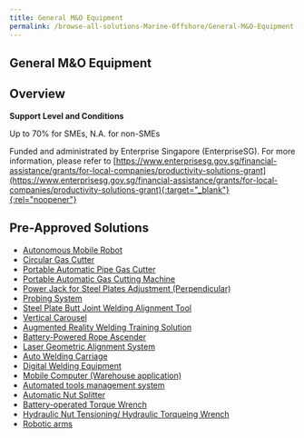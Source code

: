 ```yaml
---
title: General M&O Equipment
permalink: /browse-all-solutions-Marine-Offshore/General-M&O-Equipment
---
```


## General M&O Equipment
## Overview

**Support Level and Conditions**

Up to 70% for SMEs, N.A. for non-SMEs

Funded and administrated by Enterprise Singapore (EnterpriseSG). For more information, please refer to [https://www.enterprisesg.gov.sg/financial-assistance/grants/for-local-companies/productivity-solutions-grant](https://www.enterprisesg.gov.sg/financial-assistance/grants/for-local-companies/productivity-solutions-grant){:target="_blank"}{:rel="noopener"}

## Pre-Approved Solutions

- <a href='/productivity-solutions-grant/solutionrepo/solution26' target='_blank'>Autonomous Mobile Robot</a><br>
- <a href='/productivity-solutions-grant/solutionrepo/solution38' target='_blank'>Circular Gas Cutter</a><br>
- <a href='/productivity-solutions-grant/solutionrepo/solution71' target='_blank'>Portable Automatic Pipe Gas Cutter</a><br>
- <a href='/productivity-solutions-grant/solutionrepo/solution89' target='_blank'>Portable Automatic Gas Cutting Machine</a><br>
- <a href='/productivity-solutions-grant/solutionrepo/solution90' target='_blank'>Power Jack for Steel Plates Adjustment (Perpendicular)</a><br>
- <a href='/productivity-solutions-grant/solutionrepo/solution92' target='_blank'>Probing System</a><br>
- <a href='/productivity-solutions-grant/solutionrepo/solution128' target='_blank'>Steel Plate Butt Joint Welding Alignment Tool</a><br>
- <a href='/productivity-solutions-grant/solutionrepo/solution159' target='_blank'>Vertical Carousel</a><br>
- <a href='/productivity-solutions-grant/solutionrepo/solution264' target='_blank'>Augmented Reality Welding Training Solution</a><br>
- <a href='/productivity-solutions-grant/solutionrepo/solution1144' target='_blank'>Battery-Powered Rope Ascender</a><br>
- <a href='/productivity-solutions-grant/solutionrepo/solution1145' target='_blank'>Laser Geometric Alignment System</a><br>
- <a href='/productivity-solutions-grant/solutionrepo/solution1146' target='_blank'>Auto Welding Carriage</a><br>
- <a href='/productivity-solutions-grant/solutionrepo/solution1287' target='_blank'>Digital Welding Equipment </a><br>
- <a href='/productivity-solutions-grant/solutionrepo/solution2039' target='_blank'>Mobile Computer (Warehouse application)</a><br>
- <a href='/productivity-solutions-grant/solutionrepo/solution2040' target='_blank'>Automated tools management system</a><br>
- <a href='/productivity-solutions-grant/solutionrepo/solution2041' target='_blank'>Automatic Nut Splitter</a><br>
- <a href='/productivity-solutions-grant/solutionrepo/solution2078' target='_blank'>Battery-operated Torque Wrench</a><br>
- <a href='/productivity-solutions-grant/solutionrepo/solution2864' target='_blank'>Hydraulic Nut Tensioning/ Hydraulic Torqueing Wrench</a><br>
- <a href='/productivity-solutions-grant/solutionrepo/solution2865' target='_blank'>Robotic arms</a><br>

